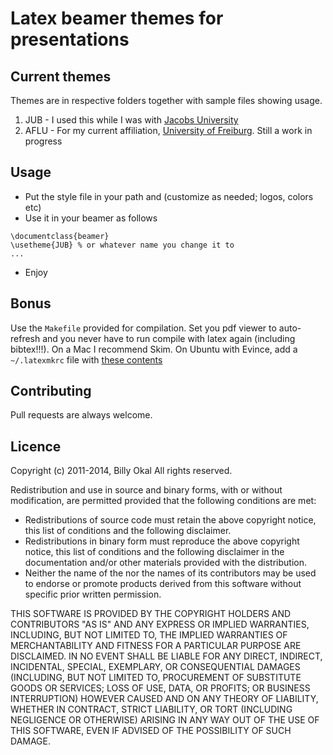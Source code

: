 # Latex beamer themes for presentations

## Current themes
Themes are in respective folders together with sample files showing usage.
1. JUB - I used this while I was with [Jacobs University](http://www.jacobs-university.de)
2. AFLU - For my current affiliation, [University of Freiburg](http://srl.informatik.uni-freiburg.de). Still a work in progress

## Usage
* Put the style file in your path and (customize as needed; logos, colors etc)
* Use it in your beamer as follows
``` 
\documentclass{beamer}
\usetheme{JUB} % or whatever name you change it to
...
```
* Enjoy


## Bonus
Use the ``` Makefile ``` provided for compilation. Set you pdf viewer to auto-refresh and you never have to run compile with latex again (including bibtex!!!). On a Mac I recommend Skim. On Ubuntu with Evince, add a ```~/.latexmkrc``` file with [these contents](https://gist.github.com/makokal/6626722)

## Contributing
Pull requests are always welcome.




## Licence

Copyright (c) 2011-2014, Billy Okal
All rights reserved.

Redistribution and use in source and binary forms, with or without
modification, are permitted provided that the following conditions are met:
* Redistributions of source code must retain the above copyright notice, this list of conditions and the following disclaimer.
* Redistributions in binary form must reproduce the above copyright notice, this list of conditions and the following disclaimer in the documentation and/or other materials provided with the distribution.
* Neither the name of the <organization> nor the names of its contributors may be used to endorse or promote products derived from this software without specific prior written permission.

THIS SOFTWARE IS PROVIDED BY THE COPYRIGHT HOLDERS AND CONTRIBUTORS "AS IS" AND
ANY EXPRESS OR IMPLIED WARRANTIES, INCLUDING, BUT NOT LIMITED TO, THE IMPLIED
WARRANTIES OF MERCHANTABILITY AND FITNESS FOR A PARTICULAR PURPOSE ARE
DISCLAIMED. IN NO EVENT SHALL <COPYRIGHT HOLDER> BE LIABLE FOR ANY
DIRECT, INDIRECT, INCIDENTAL, SPECIAL, EXEMPLARY, OR CONSEQUENTIAL DAMAGES
(INCLUDING, BUT NOT LIMITED TO, PROCUREMENT OF SUBSTITUTE GOODS OR SERVICES;
LOSS OF USE, DATA, OR PROFITS; OR BUSINESS INTERRUPTION) HOWEVER CAUSED AND
ON ANY THEORY OF LIABILITY, WHETHER IN CONTRACT, STRICT LIABILITY, OR TORT
(INCLUDING NEGLIGENCE OR OTHERWISE) ARISING IN ANY WAY OUT OF THE USE OF THIS
SOFTWARE, EVEN IF ADVISED OF THE POSSIBILITY OF SUCH DAMAGE.
